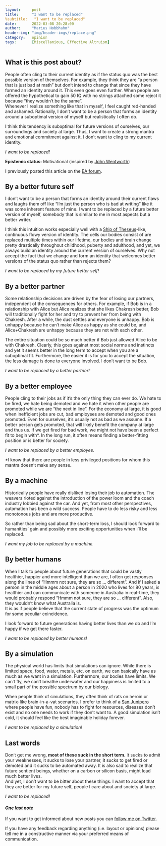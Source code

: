 ```yaml
---
layout:     post
title:      "I want to be replaced"
%subtitle:   "I want to be replaced"
date:       2022-03-08 20:28:00
author:     "Marius Hobbhahn"
header-img: "img/header-imgs/replace.png"
category:   opinion
tags:       [Miscellanious, Effective Altruism]
---
```


## **What is this post about?**

People often cling to their current identity as if the status quo was the best possible version of themselves. For example, they think they are “a person that is just bad at math” but don’t intend to change that since they have formed an identity around it. This even goes even further. When people are offered the hypothetical to gain 50 IQ with no strings attached some reject it because “they wouldn’t be the same”.   
Whenever I realize something like that in myself, I feel caught red-handed and ashamed. Rationally, I don’t want to be a person that forms an identity around a suboptimal version of myself but realistically I often do. 

I think this tendency is suboptimal for future versions of ourselves, our surroundings and society at large. Thus, I want to create a strong mantra and emotional commitment against it. I don’t want to cling to my current identity.

*I want to be replaced!*

**Epistemic status:** Motivational (inspired by [John Wentworth](https://www.lesswrong.com/posts/BseaxjsiDPKvGtDrm/we-choose-to-align-ai))

I previously posted this article on the <a href='https://forum.effectivealtruism.org/posts/t8ay3GwkTFFPhLeya/i-want-to-be-replaced'>EA forum</a>.

## By a better future self

I don’t want to be a person that forms an identity around their current flaws and laughs them off like “I’m just the person who is bad at writing” like it was some inherent feature of mine. I want to be replaced by a future better version of myself, somebody that is similar to me in most aspects but a better writer. 

I think this intuition works especially well with a [Ship of Theseus](https://en.wikipedia.org/wiki/Ship_of_Theseus)-like, continuous flowy version of identity. The cells our bodies consist of are replaced multiple times within our lifetime, our bodies and brain change pretty drastically throughout childhood, puberty and adulthood, and yet, we always build an identity around the current version of ourselves. Why not accept the fact that we change and form an identity that welcomes better versions of the status quo rather than rejects them?   
  
*I want to be replaced by my future better self!*

## By a better partner

Some relationship decisions are driven by the fear of losing our partners, independent of the consequences for others. For example, if Bob is in a relationship with Alice but Alice realizes that she likes Chakresh better, Bob will traditionally fight for her and try to prevent her from being with Chakresh. After a while, the dust settles and everyone is unhappy. Bob is unhappy because he can’t make Alice as happy as she could be, and Alice+Chakresh are unhappy because they are not with each other. 

The entire situation could be so much better if Bob just allowed Alice to be with Chakresh. Clearly, this goes against most social norms and instincts and yet it seems better in the long term to accept when you are a suboptimal fit. Furthermore, the easier it is for you to accept the situation, the less damage is done to everyone involved. I don’t want to be Bob.

*I want to be replaced by a better partner!*

## By a better employee

People cling to their jobs as if it’s the only thing they can ever do. We hate to be fired, we hate being demoted and we hate it when other people are promoted while we are “the next in line”. For the economy at large, it is good when inefficient jobs are cut, bad employees are demoted and good ones promoted. Even for ourselves, it’s usually not as bad as we assume. If a better person gets promoted, that will likely benefit the company at large and thus us. If we get fired for bad work, we might not have been a perfect fit to begin with*. In the long run, it often means finding a better-fitting position or is better for society.

*I want to be replaced by a better employee.*

*I know that there are people in less privileged positions for whom this mantra doesn’t make any sense.

## By a machine

Historically people have really disliked losing their job to automation. The weavers rioted against the introduction of the power loom and the coach industry lobbied against the car. And yet, from most other perspectives, automation has been a wild success. People have to do less risky and less monotonous jobs and are more productive.

So rather than being sad about the short-term loss, I should look forward to humanities’ gain and possibly more exciting opportunities when I’ll be replaced.

*I want my job to be replaced by a machine.*

## By better humans

When I talk to people about future generations that could be vastly healthier, happier and more intelligent than we are, I often get responses along the lines of “Hmmm not sure, they are so … different”. And if I asked a person in the middle ages about a person in 2020 who lives for 80 years, is healthier and can communicate with someone in Australia in real-time, they would probably respond “Hmmm not sure, they are so … different”. Also, they wouldn’t know what Australia is.   
It is as if people believe that the current state of progress was the optimum for some peculiar coincidence. 

I look forward to future generations having better lives than we do and I’m happy if we get there faster. 

*I want to be replaced by better humans!*

## By a simulation

The physical world has limits that simulations can ignore. While there is limited space, food, water, metals, etc. on earth, we can basically have as much as we want in a simulation. Furthermore, our bodies have limits. We can’t fly, we can’t breathe underwater and our happiness is limited to a small part of the possible spectrum by our biology.   
  
When people think of simulations, they often think of rats on heroin or matrix-like brain-in-a-vat scenarios. I prefer to think of a [San Junipero](https://en.wikipedia.org/wiki/San_Junipero) where people have fun, nobody has to fight for resources, diseases don’t exist and no one needs to work if they don’t want to. A good simulation isn’t cold, it should feel like the best imaginable holiday forever. 

*I want to be replaced by a simulation!*

## Last words

Don’t get me wrong, **most of these suck in the short term**. It sucks to admit your weaknesses, it sucks to lose your partner, it sucks to get fired or demoted and it sucks to be automated away. It is also sad to realize that future sentient beings, whether on a carbon or silicon basis, might lead much better lives.   
And yet, I don’t want to be bitter about these things. I want to accept that they are better for my future self, people I care about and society at large.   
  
*I want to be replaced!*

#### ***One last note***

If you want to get informed about new posts you can <a href='https://twitter.com/MariusHobbhahn'>follow me on Twitter</a>.

If you have any feedback regarding anything (i.e. layout or opinions) please tell me in a constructive manner via your preferred means of communication.
